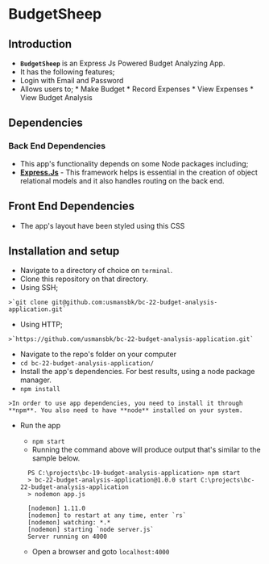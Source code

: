 # BudgetSheep

## Introduction
*  **`BudgetSheep`** is an Express Js Powered Budget Analyzing App.
*  It has the following features;
  *  Login with Email and Password
  *  Allows users to;
    *  Make Budget
    *  Record Expenses
    *  View Expenses
    *  View Budget Analysis

## Dependencies

### Back End Dependencies
*  This app's functionality depends on some Node packages including;
  *  **[Express.Js](https://www.expressjs.com/)** - This framework helps is essential in the creation of  object relational models and it also handles routing on the back end.

## Front End Dependencies
*  The app's layout have been styled using this CSS

## Installation and setup
*  Navigate to a directory of choice on `terminal`.
*  Clone this repository on that directory.
  *  Using SSH;

    >`git clone git@github.com:usmansbk/bc-22-budget-analysis-application.git`

  *  Using HTTP;

    >`https://github.com/usmansbk/bc-22-budget-analysis-application.git`

*  Navigate to the repo's folder on your computer
  *  `cd bc-22-budget-analysis-application/`
*  Install the app's dependencies. For best results, using a node package manager.
  *  `npm install`

    >In order to use app dependencies, you need to install it through **npm**. You also need to have **node** installed on your system.

* Run the app
  *  `npm start`
  *  Running the command above will produce output that's similar to the sample below.

  ```
    PS C:\projects\bc-19-budget-analysis-application> npm start
    > bc-22-budget-analysis-application@1.0.0 start C:\projects\bc-22-budget-analysis-application
    > nodemon app.js

    [nodemon] 1.11.0
    [nodemon] to restart at any time, enter `rs`
    [nodemon] watching: *.*
    [nodemon] starting `node server.js`
    Server running on 4000
  ```
  * Open a browser and goto `localhost:4000`
